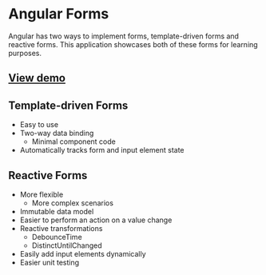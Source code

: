 # Angular Forms 

Angular has two ways to implement forms, template-driven forms and reactive forms. This application showcases both of these forms for learning purposes.

## [View demo](https://angular-forms.netlify.com)

## Template-driven Forms

- Easy to use
- Two-way data binding 
  - Minimal component code
- Automatically tracks form and input element state

## Reactive Forms

- More flexible
  - More complex scenarios
- Immutable data model
- Easier to perform an action on a value change
- Reactive transformations
  - DebounceTime
  - DistinctUntilChanged
- Easily add input elements dynamically
- Easier unit testing
